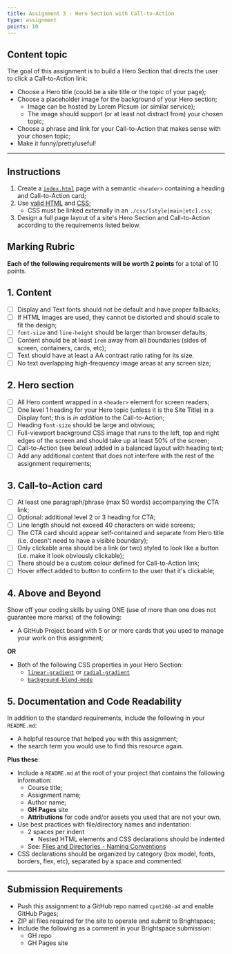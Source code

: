 ```yaml
---
title: Assignment 3 - Hero Section with Call-to-Action
type: assignment
points: 10
---
```


## Content topic
The goal of this assignment is to build a Hero Section that directs the user to click a Call-to-Action link:
- Choose a Hero title (could be a site title or the topic of your page);
- Choose a placeholder image for the background of your Hero section;
    - Image can be hosted by Lorem Picsum (or similar service);
    - The image should support (or at least not distract from) your chosen topic;
- Choose a phrase and link for your Call-to-Action that makes sense with your chosen topic;
- Make it funny/pretty/useful!

---

## Instructions
1. Create a [`index.html`](https://gist.github.com/acidtone/6871979b4f4b04375edb6312dcdba5b7) page with a semantic `<header>` containing a heading and Call-to-Action card;
2. Use [valid HTML](https://validator.w3.org/) and [CSS](https://jigsaw.w3.org/css-validator/);
    - CSS must be linked externally in an `./css/[style|main|etc].css`;
3. Design a full page layout of a site's Hero Section and Call-to-Action according to the requirements listed below.

## Marking Rubric
**Each of the following requirements will be worth 2 points** for a total of 10 points.

## 1. Content
- [ ] Display and Text fonts should not be default and have proper fallbacks;
- [ ] If HTML images are used, they cannot be distorted and should scale to fit the design;
- [ ] `font-size` and `line-height` should be larger than browser defaults;
- [ ] Content should be at least `1rem` away from all boundaries (sides of screen, containers, cards, etc);
- [ ] Text should have at least a AA contrast ratio rating for its size.
- [ ] No text overlapping high-frequency image areas at any screen size;

## 2. Hero section
- [ ] All Hero content wrapped in a `<header>` element for screen readers;
- [ ] One level 1 heading for your Hero topic (unless it is the Site Title) in a Display font; this is _in addition_ to the Call-to-Action;
- [ ] Heading `font-size` should be large and obvious;
- [ ] Full-viewport background CSS image that runs to the left, top and right edges of the screen and should take up at least 50% of the screen;
- [ ] Call-to-Action (see below) added in a balanced layout with heading text;
- [ ] Add any additional content that does not interfere with the rest of the assignment requirements;

## 3. Call-to-Action card
- [ ] At least one paragraph/phrase (max 50 words) accompanying the CTA link;
- [ ] Optional: additional level 2 or 3 heading for CTA;
- [ ] Line length should not exceed 40 characters on wide screens;
- [ ] The CTA card should appear self-contained and separate from Hero title (i.e. doesn't need to have a visible boundary);
- [ ] Only clickable area should be a link (or two) styled to look like a button (i.e. make it look obviously clickable);
- [ ] There should be a custom colour defined for Call-to-Action link;
- [ ] Hover effect added to button to confirm to the user that it's clickable;

## 4. Above and Beyond
Show off your coding skills by using ONE (use of more than one does not guarantee more marks) of the following:

- A GitHub Project board with 5 or or more cards that you used to manage your work on this assignment;

**OR**

- Both of the following CSS properties in your Hero Section:
    - [`linear-gradient`](https://developer.mozilla.org/en-US/docs/Web/CSS/gradient/linear-gradient) or [`radial-gradient`](https://developer.mozilla.org/en-US/docs/Web/CSS/gradient/radial-gradient)
    - [`background-blend-mode`](https://developer.mozilla.org/en-US/docs/Web/CSS/background-blend-mode)

## 5. Documentation and Code Readability
In addition to the standard requirements, include the following in your `README.md`:
- A helpful resource that helped you with this assignment;
- the search term you would use to find this resource again.

**Plus these**:
- Include a `README.md` at the root of your project that contains the following information:
  - Course title;
  - Assignment name;
  - Author name;
  - **GH Pages** site
  - **Attributions** for code and/or assets you used that are not your own.
- Use best practices with file/directory names and indentation:
  - 2 spaces per indent
    - Nested HTML elements and CSS declarations should be indented
  - See: [Files and Directories - Naming Conventions](https://gist.github.com/acidtone/d77059ec1851eff266339a3df70f6984)
- CSS declarations should be organized by category (box model, fonts, borders, flex, etc), separated by a space and commented.

---

## Submission Requirements
- Push this assignment to a GitHub repo named `cpnt260-a4` and enable GitHub Pages;
- ZIP all files required for the site to operate and submit to Brightspace;
- Include the following as a comment in your Brightspace submission:
  - GH repo
  - GH Pages site

